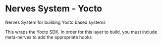 # Nerves System - Yocto

Nerves System for building Yocto based systems

This wraps the Yocto SDK.  In order for this layer to build, you must include meta-nerves to add the appropriate hooks

